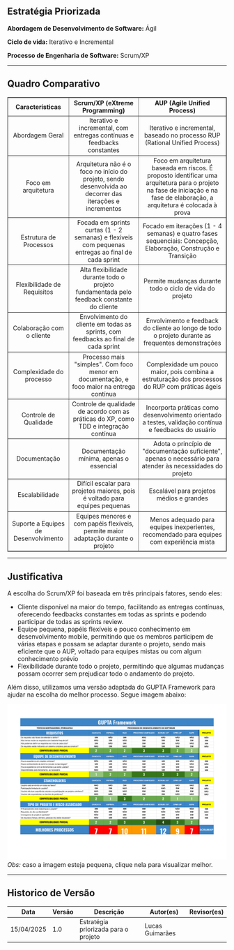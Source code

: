 ## Estratégia Priorizada

**Abordagem de Desenvolvimento de Software:** Ágil

**Ciclo de vida:** Iterativo e Incremental 

**Processo de Engenharia de Software:** Scrum/XP

---
## Quadro Comparativo 

<table border="1" cellspacing="0" cellpadding="4">
  <thead>
    <tr>
      <th style="text-align: center; vertical-align: middle;">Características</th>
      <th style="text-align: center; vertical-align: middle;">Scrum/XP (eXtreme Programming)</th>
      <th style="text-align: center; vertical-align: middle;">AUP (Agile Unified Process)</th>
    </tr>
  </thead>
  <tbody>
    <tr>
      <td style="text-align: center; vertical-align: middle;">Abordagem Geral</td>
      <td style="text-align: center; vertical-align: middle;">Iterativo e incremental, com entregas contínuas e feedbacks constantes</td>
      <td style="text-align: center; vertical-align: middle;">Iterativo e incremental, baseado no processo RUP (Rational Unified Process)</td>
    </tr>
    <tr>
      <td style="text-align: center; vertical-align: middle;">Foco em arquitetura</td>
      <td style="text-align: center; vertical-align: middle;">Arquitetura não é o foco no início do projeto, sendo desenvolvida ao decorrer das iterações e incrementos</td>
      <td style="text-align: center; vertical-align: middle;">Foco em arquitetura baseada em riscos. É proposto identificar uma arquitetura para o projeto na fase de iniciação e na fase de elaboração, a arquitetura é colocada à prova</td>
    </tr>
    <tr>
      <td style="text-align: center; vertical-align: middle;">Estrutura de Processos</td>
      <td style="text-align: center; vertical-align: middle;">Focada em sprints curtas (1 - 2 semanas) e flexíveis com pequenas entregas ao final de cada sprint</td>
      <td style="text-align: center; vertical-align: middle;">Focado em iterações (1 - 4 semanas) e quatro fases sequenciais: Concepção, Elaboração, Construção e Transição</td>
    </tr>
    <tr>
      <td style="text-align: center; vertical-align: middle;">Flexibilidade de Requisitos</td>
      <td style="text-align: center; vertical-align: middle;">Alta flexibilidade durante todo o projeto fundamentada pelo feedback constante do cliente</td>
      <td style="text-align: center; vertical-align: middle;">Permite mudanças durante todo o ciclo de vida do projeto</td>
    </tr>
    <tr>
      <td style="text-align: center; vertical-align: middle;">Colaboração com o cliente</td>
      <td style="text-align: center; vertical-align: middle;">Envolvimento do cliente em todas as sprints, com feedbacks ao final de cada sprint</td>
      <td style="text-align: center; vertical-align: middle;">Envolvimento e feedback do cliente ao longo de todo o projeto durante as frequentes demonstrações</td>
    </tr>
    <tr>
      <td style="text-align: center; vertical-align: middle;">Complexidade do processo</td>
      <td style="text-align: center; vertical-align: middle;">Processo mais "simples". Com foco menor em documentação, e foco maior na entrega contínua</td>
      <td style="text-align: center; vertical-align: middle;">Complexidade um pouco maior, pois combina a estruturação dos processos do RUP com práticas ágeis</td>
    </tr>
    <tr>
      <td style="text-align: center; vertical-align: middle;">Controle de Qualidade</td>
      <td style="text-align: center; vertical-align: middle;">Controle de qualidade de acordo com as práticas do XP, como TDD e integração contínua</td>
      <td style="text-align: center; vertical-align: middle;">Incorporta práticas como desenvolvimento orientado a testes, validação contínua e feedbacks do usuário</td>
    </tr>
    <tr>
      <td style="text-align: center; vertical-align: middle;">Documentação</td>
      <td style="text-align: center; vertical-align: middle;">Documentação mínima, apenas o essencial</td>
      <td style="text-align: center; vertical-align: middle;">Adota o princípio de "documentação suficiente", apenas o necessário para atender às necessidades do projeto</td>
    </tr>
    <tr>
      <td style="text-align: center; vertical-align: middle;">Escalabilidade</td>
      <td style="text-align: center; vertical-align: middle;">Difícil escalar para projetos maiores, pois é voltado para equipes pequenas</td>
      <td style="text-align: center; vertical-align: middle;">Escalável para projetos médios e grandes</td>
    </tr>
    <tr>
      <td style="text-align: center; vertical-align: middle;">Suporte a Equipes de Desenvolvimento</td>
      <td style="text-align: center; vertical-align: middle;">Equipes menores e com papéis flexíveis, permite maior adaptação durante o projeto</td>
      <td style="text-align: center; vertical-align: middle;">Menos adequado para equipes inexperientes, recomendado para equipes com experiência mista</td>
    </tr>
  </tbody>
</table>

---
## Justificativa 

A escolha do Scrum/XP foi baseada em três principais fatores, sendo eles:

- Cliente disponível na maior do tempo, facilitando as entregas contínuas, oferecendo feedbacks constantes em todas as sprints e podendo participar de todas as sprints review.
- Equipe pequena, papéis flexíveis e pouco conhecimento em desenvolvimento mobile, permitindo que os membros participem de várias etapas e possam se adaptar durante o projeto, sendo mais eficiente que o AUP, voltado para equipes mistas ou com algum conhecimento prévio
- Flexibilidade durante todo o projeto, permitindo que algumas mudanças possam ocorrer sem prejudicar todo o andamento do projeto.

Além disso, utilizamos uma versão adaptada do GUPTA Framework para ajudar na escolha do melhor processo. Segue imagem abaixo:

[![GUPTA Framework](../assets/images/GUPTA.png)](../assets/images/GUPTA.png) *Obs:* caso a imagem esteja pequena, clique nela para visualizar melhor.

---
## Historico de Versão
Data     | Versão | Descrição | Autor(es) | Revisor(es)
-------- | ------ | --------- | ----- | ---------
15/04/2025 | 1.0 | Estratégia priorizada para o projeto| Lucas Guimarães |